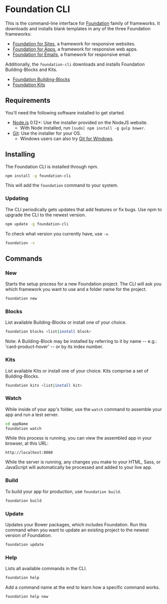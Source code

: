 # Foundation CLI

This is the command-line interface for [Foundation](http://foundation.zurb.com) family of frameworks. It downloads and installs blank templates in any of the three Foundation frameworks:

- [Foundation for Sites](http://foundation.zurb.com/sites), a framework for responsive websites.
- [Foundation for Apps](http://foundation.zurb.com/apps), a framework for responsive web apps.
- [Foundation for Emails](http://foundation.zurb.com/emails), a framework for responsive email.

Additionally, the `foundation-cli` downloads and installs Foundation Building-Blocks and Kits.

- [Foundation Building-Blocks](http://foundation.zurb.com/building-blocks/)
- [Foundation Kits](http://foundation.zurb.com/building-blocks/kits.html)

## Requirements

You'll need the following software installed to get started.

  * [Node.js](http://nodejs.org) 0.12+: Use the installer provided on the NodeJS website.
    * With Node installed, run `[sudo] npm install -g gulp bower`.
  * [Git](http://git-scm.com/downloads): Use the installer for your OS.
    * Windows users can also try [Git for Windows](http://git-for-windows.github.io/).

## Installing

The Foundation CLI is installed through npm.

```bash
npm install -g foundation-cli
```

This will add the `foundation` command to your system.

### Updating

The CLI periodically gets updates that add features or fix bugs. Use npm to upgrade the CLI to the newest version.

```bash
npm update -g foundation-cli
```

To check what version you currently have, use `-v`.

```bash
foundation -v
```

## Commands

### New

Starts the setup process for a new Foundation project. The CLI will ask you which framework you want to use and a folder name for the project.

```bash
foundation new
```

### Blocks

List available Building-Blocks or install one of your choice.

```bash
foundation blocks <list|install block>
```

Note:
A Building-Block may be installed by referring to it by name -- e.g.: 'card-product-hover' -- or by its index number.


### Kits

List available Kits or install one of your choice. Kits comprise a set of Building-Blocks.

```bash
foundation kits <list|install kit>
```


### Watch

While inside of your app's folder, use the `watch` command to assemble your app and run a test server.

```bash
cd appName
foundation watch
```

While this process is running, you can view the assembled app in your browser, at this URL:

```
http://localhost:8080
```

While the server is running, any changes you make to your HTML, Sass, or JavaScript will automatically be processed and added to your live app.

### Build

To build your app for production, use `foundation build`.

```bash
foundation build
```

### Update

Updates your Bower packages, which includes Foundation. Run this command when you want to update an existing project to the newest version of Foundation.

```bash
foundation update
```

### Help

Lists all available commands in the CLI.

```bash
foundation help
```

Add a command name at the end to learn how a specific command works.

```bash
foundation help new
```
